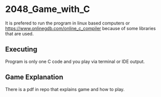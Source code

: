 # 2048_Game_with_C
It is prefered to run the program in linux based computers or https://www.onlinegdb.com/online_c_compiler because of some libraries that are used.

Executing
---
Program is only one C code and you play via terminal or IDE output.

Game Explanation
---
There is a pdf in repo that explains game and how to play.
